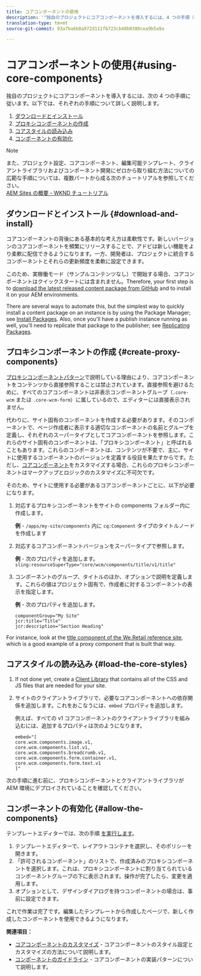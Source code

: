 ```yaml
---
title: コアコンポーネントの使用
description: '"独自のプロジェクトにコアコンポーネントを導入するには、4 つの手順（ダウンロードとインストール、プロキシコンポーネントの作成、コアスタイルの読み込み、テンプレートでのコンポーネントの有効化）に従います。"'
translation-type: tm+mt
source-git-commit: 93a7ba6b8a972d111fb723cb40b0380cea9b5a9a

---
```



# コアコンポーネントの使用{#using-core-components}

独自のプロジェクトにコアコンポーネントを導入するには、次の 4 つの手順に従います。以下では、それぞれの手順について詳しく説明します。

1. [ダウンロードとインストール](#download-and-install)
1. [プロキシコンポーネントの作成](#create-proxy-components)
1. [コアスタイルの読み込み](#load-the-core-styles)
1. [コンポーネントの有効化](#allow-the-components)

>[!NOTE]
>
>また、プロジェクト設定、コアコンポーネント、編集可能テンプレート、クライアントライブラリおよびコンポーネント開発にゼロから取り組む方法についての広範な手順については、複数パートから成る次のチュートリアルを参照してください。\
>[AEM Sites の概要 - WKND チュートリアル](https://docs.adobe.com/content/help/en/experience-manager-learn/getting-started-wknd-tutorial-develop/overview.html)

## ダウンロードとインストール {#download-and-install}

コアコンポーネントの背後にある基本的な考え方は柔軟性です。新しいバージョンのコアコンポーネントを頻繁にリリースすることで、アドビは新しい機能をより柔軟に配信できるようになります。一方、開発者は、プロジェクトに統合するコンポーネントとそれらの更新頻度を柔軟に設定できます。

このため、実稼働モード（サンプルコンテンツなし）で開始する場合、コアコンポーネントはクイックスタートには含まれません。Therefore, your first step is to [download the latest released content package from GitHub](https://github.com/adobe/aem-core-wcm-components/releases/latest) and to install it on your AEM environments.

There are several ways to automate this, but the simplest way to quickly install a content package on an instance is by using the Package Manager; see [Install Packages](https://docs.adobe.com/content/help/en/experience-manager-65/administering/contentmanagement/package-manager.html#installing-packages). Also, once you&#39;ll have a publish instance running as well, you&#39;ll need to replicate that package to the publisher; see [Replicating Packages](https://docs.adobe.com/content/help/en/experience-manager-65/administering/contentmanagement/package-manager.html#replicating-packages).

<!-- 

Comment Type: annotation
Last Modified By: ims-author-CE1E2CE451D1F0680A490D45@AdobeID
Last Modified Date: 2017-04-17T16:42:59.142-0400

Should we be promoting embedding the core-component package as an artifact in a customer application, reasoning as follows: 1) a customer application is required to leverage core components (at a minimum, proxy components must be defined) 2) a customer application must be updated to leverage new versions of core components (since it requires adjusting the sling:resourceSuperType to point at the new version of the component) It seems the only time theres an advantage to installing a release directly is if a bug-fix (non version-changing) release of core-components is cut, and it doesnt coincide with an application deployment. WDYT? For example, recommend doing this for ACS Commons which has a similar use-case (https://adobe-consulting-services.github.io/acs-aem-commons/pages/maven.html) We can of course keep the instructions for manually deploying, since some will want to do this, or the bug-fix use-case will appear.

 -->

## プロキシコンポーネントの作成 {#create-proxy-components}

[プロキシコンポーネントパターン](/help/developing/guidelines.md#proxy-component-pattern)で説明している理由により、コアコンポーネントをコンテンツから直接参照することは禁止されています。直接参照を避けるために、すべてのコアコンポーネントは非表示コンポーネントグループ（`.core-wcm` または `.core-wcm-form`）に属しているので、エディターには直接表示されません。

代わりに、サイト固有のコンポーネントを作成する必要があります。そのコンポーネントで、ページ作成者に表示する適切なコンポーネントの名前とグループを定義し、それぞれのスーパータイプとしてコアコンポーネントを参照します。これらのサイト固有のコンポーネントは、「プロキシコンポーネント」と呼ばれることもあります。これらのコンポーネントは、コンテンツが不要で、主に、サイトに使用するコンポーネントのバージョンを定義する役目を果たすからです。ただし、[コアコンポーネント](/help/developing/customizing.md)をカスタマイズする場合、これらのプロキシコンポーネントはマークアップとロジックのカスタマイズに不可欠です。

そのため、サイトに使用する必要があるコアコンポーネントごとに、以下が必要になります。

1. 対応するプロキシコンポーネントをサイトの components フォルダー内に作成します。

   **例** - `/apps/my-site/components` 内に `cq:Component` タイプのタイトルノードを作成します

1. 対応するコアコンポーネントバージョンをスーパータイプで参照します。

   **例** - 次のプロパティを追加します。\
   `sling:resourceSuperType="core/wcm/components/title/v1/title"`

1. コンポーネントのグループ、タイトルのほか、オプションで説明を定義します。これらの値はプロジェクト固有で、作成者に対するコンポーネントの表示を指定します。

   **例** - 次のプロパティを追加します。

   ```shell
   componentGroup="My Site"
   jcr:title="Title"  
   jcr:description="Section Heading"
   ```

For instance, look at the [title component of the We.Retail reference site](https://github.com/Adobe-Marketing-Cloud/aem-sample-we-retail/blob/master/ui.apps/src/main/content/jcr_root/apps/weretail/components/content/title/.content.xml), which is a good example of a proxy component that is built that way.

## コアスタイルの読み込み {#load-the-core-styles}

<!-- 

Comment Type: annotation
Last Modified By: ims-author-CE1E2CE451D1F0680A490D45@AdobeID
Last Modified Date: 2017-04-17T16:57:16.414-0400

Styles is odd in that most Core Components do not have CSS; very few even have structural CSS (breadcrumbs, list) It may be more apt to title this section: Load the Core JavaScript and CSS or Load the Core Client Libraries ?

 -->

<!-- 

Comment Type: annotation
Last Modified By: ims-author-CE1E2CE451D1F0680A490D45@AdobeID
Last Modified Date: 2017-04-17T17:41:37.115-0400

This section seems to cover the "sites" clientlibs for core components; Do we need a section for ensuring the editor clientlibs are loaded in the Page Editor? Pending: https://github.com/Adobe-Marketing-Cloud/aem-core-wcm-components/issues/15

 -->

<!-- 

Comment Type: annotation
Last Modified By: cotescu
Last Modified Date: 2018-03-09T10:45:52.812-0500

Load the Core Client Libraries sounds way better

 -->

1. If not done yet, create a [Client Library](https://docs.adobe.com/content/help/en/experience-manager-65/developing/introduction/clientlibs.html) that contains all of the CSS and JS files that are needed for your site.
1. サイトのクライアントライブラリで、必要なコアコンポーネントへの依存関係を追加します。これをおこなうには、`embed` プロパティを追加します。

   例えば、すべての v1 コアコンポーネントのクライアントライブラリを組み込むには、追加するプロパティは次のようになります。

   ```shell
   embed="[  
   core.wcm.components.image.v1,  
   core.wcm.components.list.v1,  
   core.wcm.components.breadcrumb.v1,  
   core.wcm.components.form.container.v1,  
   core.wcm.components.form.text.v1  
   ]"
   ```

次の手順に進む前に、プロキシコンポーネントとクライアントライブラリが AEM 環境にデプロイされていることを確認してください。

## コンポーネントの有効化 {#allow-the-components}

テンプレートエディターでは、次の手順 [を実行します](https://docs.adobe.com/content/help/en/experience-manager-cloud-service/sites/authoring/features/templates.html)。

1. テンプレートエディターで、レイアウトコンテナを選択し、そのポリシーを開きます。
1. 「許可されるコンポーネント」のリストで、作成済みのプロキシコンポーネントを選択します。これは、プロキシコンポーネントに割り当てられているコンポーネントグループの下に表示されます。操作が完了したら、変更を適用します。
1. オプションとして、デザインダイアログを持つコンポーネントの場合は、事前に設定できます。

これで作業は完了です。編集したテンプレートから作成したページで、新しく作成したコンポーネントを使用できるようになります。

**関連項目：**

* [コアコンポーネントのカスタマイズ](/help/developing/customizing.md) - コアコンポーネントのスタイル設定とカスタマイズの方法について説明します。
* [コンポーネントのガイドライン](/help/developing/guidelines.md) - コアコンポーネントの実装パターンについて説明します。
